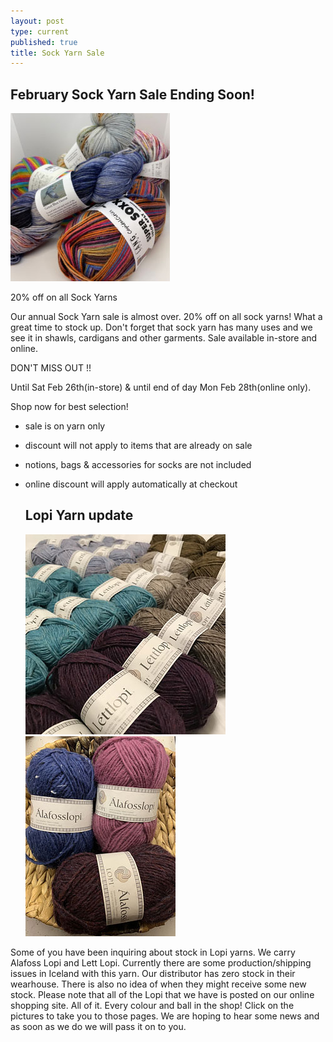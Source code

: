 ```yaml
---
layout: post
type: current
published: true
title: Sock Yarn Sale
---
```

<h2>February Sock Yarn Sale Ending Soon!</h2>
<img src="/img/feb_sock_sale.jpg">

20% off on all Sock Yarns
   
Our annual Sock Yarn sale is almost over. 20% off on all sock yarns!
What a great time to stock up. Don't forget that sock yarn has many uses and we see it in shawls, cardigans and other garments. Sale available in-store and online.

DON'T MISS OUT !!

Until Sat Feb 26th(in-store) & until end of day Mon Feb 28th(online only).  

Shop now for best selection!
- sale is on yarn only
- discount will not apply to items that are already on sale
- notions, bags & accessories for socks are not included
- online discount will apply automatically at checkout

  <h2>Lopi Yarn update</h2>
   <a href="https://www.woolandsilkcoshop.com/products/lett-lopi?_pos=1&_sid=d4846adb8&_ss=r&omnisendContactID=601a057e1971975089db7002&utm_campaign=campaign%3A+22-01-30++Project+Idea+%233+%26+Lopi+update+%2861f147d3731b6c001d9823a5%29&utm_medium=email&utm_source=omnisend">
  <img src="/img/lopi_yarn1.jpg"></a> <br />
   <a href="https://www.woolandsilkcoshop.com/products/istex-lopi-alafosslopi?_pos=1&_sid=affe02a5e&_ss=r&omnisendContactID=601a057e1971975089db7002&utm_campaign=campaign%3A+22-01-30++Project+Idea+%233+%26+Lopi+update+%2861f147d3731b6c001d9823a5%29&utm_medium=email&utm_source=omnisend">
  <img src="/img/lopi_yarn2.jpg"></a>
Some of you have been inquiring about stock in Lopi yarns. We carry Alafoss Lopi and Lett Lopi. Currently there are some production/shipping issues in Iceland with this yarn. Our distributor has zero stock in their wearhouse. There is also no idea of when they might receive some new stock.
Please note that all of the Lopi that we have is posted on our online shopping site. All of it. Every colour and ball in the shop! Click on the pictures to take you to those pages. We are hoping to hear some news and as soon as we do we will pass it on to you.  


